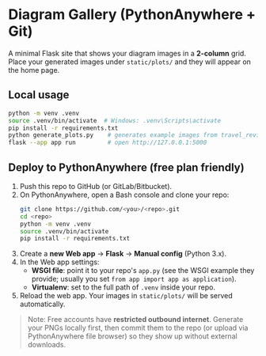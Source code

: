 
# Diagram Gallery (PythonAnywhere + Git)

A minimal Flask site that shows your diagram images in a **2-column** grid.
Place your generated images under `static/plots/` and they will appear on the home page.

## Local usage

```bash
python -m venv .venv
source .venv/bin/activate  # Windows: .venv\Scripts\activate
pip install -r requirements.txt
python generate_plots.py    # generates example images from travel_reviews.csv
flask --app app run         # open http://127.0.0.1:5000
```

## Deploy to PythonAnywhere (free plan friendly)

1. Push this repo to GitHub (or GitLab/Bitbucket).
2. On PythonAnywhere, open a Bash console and clone your repo:
   ```bash
   git clone https://github.com/<you>/<repo>.git
   cd <repo>
   python -m venv .venv
   source .venv/bin/activate
   pip install -r requirements.txt
   ```
3. Create a **new Web app** → **Flask** → **Manual config** (Python 3.x).
4. In the Web app settings:
   - **WSGI file**: point it to your repo's `app.py` (see the WSGI example they provide; usually you set `from app import app as application`).
   - **Virtualenv**: set to the full path of `.venv` inside your repo.
5. Reload the web app. Your images in `static/plots/` will be served automatically.

> Note: Free accounts have **restricted outbound internet**. Generate your PNGs locally first, then commit them to the repo (or upload via PythonAnywhere file browser) so they show up without external downloads.
